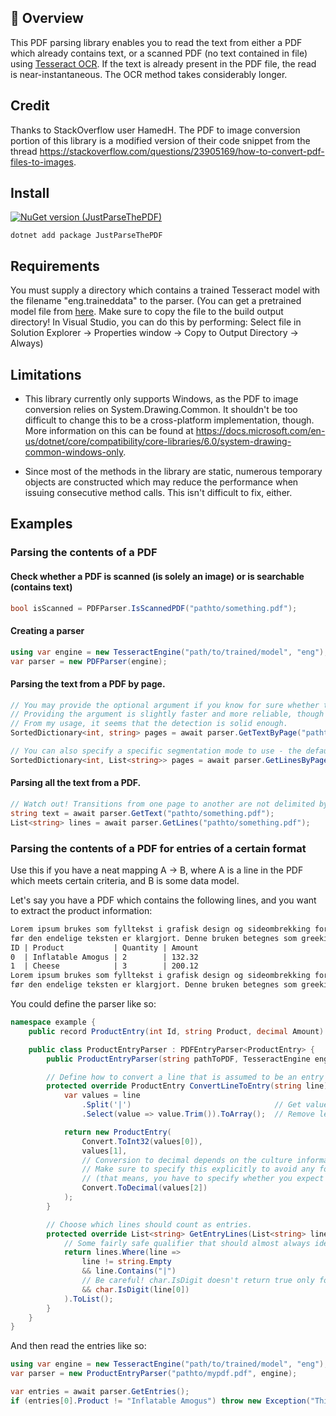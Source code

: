 

## 📄 Overview
This PDF parsing library enables you to read the text from either a PDF which already contains text, or a scanned PDF (no text contained in file) using [Tesseract OCR](https://github.com/tesseract-ocr/tesseract).
If the text is already present in the PDF file, the read is near-instantaneous. The OCR method takes considerably longer.

## Credit
Thanks to StackOverflow user HamedH. The PDF to image conversion portion of this library is a modified version of their code snippet
from the thread https://stackoverflow.com/questions/23905169/how-to-convert-pdf-files-to-images.

## Install
[![NuGet version (JustParseThePDF)](https://img.shields.io/nuget/v/JustParseThePDF)](https://www.nuget.org/packages/JustParseThePDF/)
```shell
dotnet add package JustParseThePDF
```

## Requirements
You must supply a directory which contains a trained Tesseract model with the filename "eng.traineddata" to the parser. (You can get a pretrained model file from [here](https://github.com/tesseract-ocr/tessdata/blob/main/eng.traineddata). Make sure to copy the file to the build output directory! In Visual Studio, you can do this by performing: Select file in Solution Explorer -> Properties window -> Copy to Output Directory -> Always)

## Limitations
- This library currently only supports Windows, as the PDF to image conversion relies on System.Drawing.Common. It shouldn't be too difficult to change this to be a cross-platform implementation, though. More information on this can be found at https://docs.microsoft.com/en-us/dotnet/core/compatibility/core-libraries/6.0/system-drawing-common-windows-only.

- Since most of the methods in the library are static, numerous temporary objects are constructed which may reduce the performance when issuing consecutive method calls. This isn't difficult to fix, either.

## Examples

### Parsing the contents of a PDF

#### Check whether a PDF is scanned (is solely an image) or is searchable (contains text)
```csharp
bool isScanned = PDFParser.IsScannedPDF("pathto/something.pdf");
```

#### Creating a parser
```csharp
using var engine = new TesseractEngine("path/to/trained/model", "eng");
var parser = new PDFParser(engine);
```

#### Parsing the text from a PDF by page.
```csharp
// You may provide the optional argument if you know for sure whether the PDF is scanned in advance or not.
// Providing the argument is slightly faster and more reliable, though an attempt is made to detect whether the file is a scanned PDF.
// From my usage, it seems that the detection is solid enough.
SortedDictionary<int, string> pages = await parser.GetTextByPage("pathto/something.pdf", isScannedPDF: true);

// You can also specify a specific segmentation mode to use - the default is automatic detection.
SortedDictionary<int, List<string>> pages = await parser.GetLinesByPage("pathto/something.pdf", pageSegmentationMode: PageSegMode.SingleBlock);
```

#### Parsing all the text from a PDF.
```csharp
// Watch out! Transitions from one page to another are not delimited by newline characters (or any character for that matter).
string text = await parser.GetText("pathto/something.pdf");
List<string> lines = await parser.GetLines("pathto/something.pdf");
```

### Parsing the contents of a PDF for entries of a certain format
Use this if you have a neat mapping A -> B, where A is a line in the PDF which meets certain criteria, and B is some data model.

Let's say you have a PDF which contains the following lines, and you want to extract the product information:

```txt
Lorem ipsum brukes som fylltekst i grafisk design og sideombrekking for å demonstr
før den endelige teksten er klargjort. Denne bruken betegnes som greeking
ID | Product           | Quantity | Amount
0  | Inflatable Amogus | 2        | 132.32
1  | Cheese            | 3        | 200.12
Lorem ipsum brukes som fylltekst i grafisk design og sideombrekking for å demonst
før den endelige teksten er klargjort. Denne bruken betegnes som greeking. Lipsum
```

You could define the parser like so:

```csharp
namespace example {
    public record ProductEntry(int Id, string Product, decimal Amount) { }

    public class ProductEntryParser : PDFEntryParser<ProductEntry> {
        public ProductEntryParser(string pathToPDF, TesseractEngine engine, bool? isScanned = null) : base(pathToPDF, engine, isScanned) { }

        // Define how to convert a line that is assumed to be an entry into the desired data type.
        protected override ProductEntry ConvertLineToEntry(string line) {
            var values = line
                .Split('|')                                // Get values delimited by pipe characters. 
                .Select(value => value.Trim()).ToArray();  // Remove leading and trailing whitespace from values.

            return new ProductEntry(
                Convert.ToInt32(values[0]),  
                values[1],
                // Conversion to decimal depends on the culture information of the current thread by default.
                // Make sure to specify this explicitly to avoid any formatting errors.
                // (that means, you have to specify whether you expect 123132,32 or 123.312,32 or 123,321.32 or ...)
                Convert.ToDecimal(values[2])
            );
        }

        // Choose which lines should count as entries.
        protected override List<string> GetEntryLines(List<string> lines) {
            // Some fairly safe qualifier that should almost always identify the correct lines:
            return lines.Where(line =>
                line != string.Empty
                && line.Contains("|")
                // Be careful! char.IsDigit doesn't return true only for ASCII chars 0-9, but any Unicode codepoint that might be considered a digit.
                && char.IsDigit(line[0])
            ).ToList();
        }
    }
}
```

And then read the entries like so:

```csharp
using var engine = new TesseractEngine("path/to/trained/model", "eng");
var parser = new ProductEntryParser("pathto/mypdf.pdf", engine);

var entries = await parser.GetEntries();
if (entries[0].Product != "Inflatable Amogus") throw new Exception("This should ideally never happen! :)");
```

